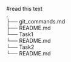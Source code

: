 #read this text  
.  
├── git_commands.md  
├── README.md  
    └── Task1  
        └── README.md  
    └── Task2  
        └── README.md  
